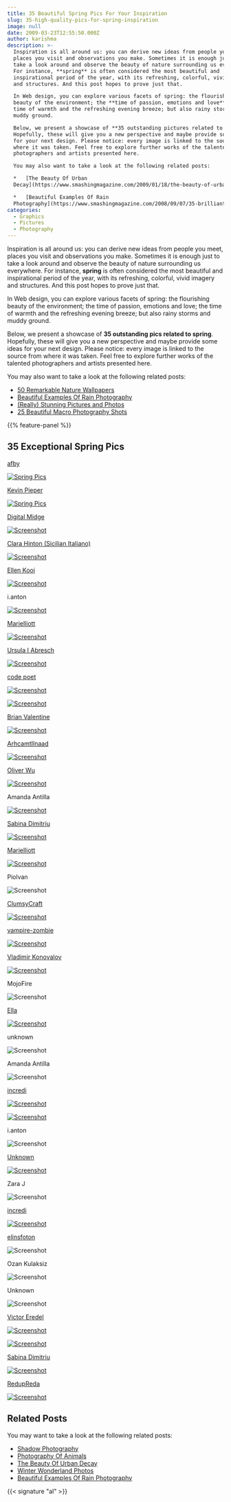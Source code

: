 ```yaml
---
title: 35 Beautiful Spring Pics For Your Inspiration
slug: 35-high-quality-pics-for-spring-inspiration
image: null
date: 2009-03-23T12:55:50.000Z
author: karishma
description: >-
  Inspiration is all around us: you can derive new ideas from people you meet,
  places you visit and observations you make. Sometimes it is enough just to
  take a look around and observe the beauty of nature surrounding us everywhere.
  For instance, **spring** is often considered the most beautiful and
  inspirational period of the year, with its refreshing, colorful, vivid imagery
  and structures. And this post hopes to prove just that.

  In Web design, you can explore various facets of spring: the flourishing
  beauty of the environment; the **time of passion, emotions and love**; the
  time of warmth and the refreshing evening breeze; but also rainy storms and
  muddy ground.

  Below, we present a showcase of **35 outstanding pictures related to spring**.
  Hopefully, these will give you a new perspective and maybe provide some ideas
  for your next design. Please notice: every image is linked to the source from
  where it was taken. Feel free to explore further works of the talented
  photographers and artists presented here.

  You may also want to take a look at the following related posts:

  *   [The Beauty Of Urban
  Decay](https://www.smashingmagazine.com/2009/01/18/the-beauty-of-urban-decay/)

  *   [Beautiful Examples Of Rain
  Photography](https://www.smashingmagazine.com/2008/09/07/35-brilliant-examples-of-rain-photography/)
categories:
  - Graphics
  - Pictures
  - Photography
---
```

Inspiration is all around us: you can derive new ideas from people you meet, places you visit and observations you make. Sometimes it is enough just to take a look around and observe the beauty of nature surrounding us everywhere. For instance, <strong>spring</strong> is often considered the most beautiful and inspirational period of the year, with its refreshing, colorful, vivid imagery and structures. And this post hopes to prove just that.

In Web design, you can explore various facets of spring: the flourishing beauty of the environment; the time of passion, emotions and love; the time of warmth and the refreshing evening breeze; but also rainy storms and muddy ground.

Below, we present a showcase of <strong>35 outstanding pics related to spring</strong>. Hopefully, these will give you a new perspective and maybe provide some ideas for your next design. Please notice: every image is linked to the source from where it was taken. Feel free to explore further works of the talented photographers and artists presented here.

You may also want to take a look at the following related posts:

*   [50 Remarkable Nature Wallpapers](https://www.smashingmagazine.com/2008/07/50-remarkable-nature-wallpapers/)
*   [Beautiful Examples Of Rain Photography](https://www.smashingmagazine.com/2008/09/07/35-brilliant-examples-of-rain-photography/)
*   [(Really) Stunning Pictures and Photos](https://www.smashingmagazine.com/2008/04/really-stunning-pictures-and-photos/)
*   [25 Beautiful Macro Photography Shots](https://www.smashingmagazine.com/2008/09/25-beautiful-macro-photography-shots-photos/)

{{% feature-panel %}}

## 35 Exceptional Spring Pics

<a href="https://www.redbubble.com/people/afby">afby</a>

[![Spring Pics](https://archive.smashing.media/assets/344dbf88-fdf9-42bb-adb4-46f01eedd629/afd1023b-e2ca-457e-9330-571488656a98/stone.jpg)](https://www.redbubble.com/people/afby/art/958450-2-frangipani-and-polished-stone)

<a href="https://www.flickr.com/people/kpieperphotography/">Kevin Pieper</a>

[![Spring Pics](https://archive.smashing.media/assets/344dbf88-fdf9-42bb-adb4-46f01eedd629/1a019f5a-57f7-4c5f-ad51-9e2ca1025f6f/spri.jpg)](https://www.flickr.com/photos/kpieperphotography/2346143131/)

<a href="https://www.redbubble.com/people/digitalmidge">Digital Midge</a>

[![Screenshot](https://archive.smashing.media/assets/344dbf88-fdf9-42bb-adb4-46f01eedd629/4c4cdba5-a067-4127-903d-0c2308a41ec9/1163605-3-the-beauty-of-spring-storms.jpg)](https://www.redbubble.com/people/digitalmidge/art/1163605-3-the-beauty-of-spring-storms)

<a href="https://www.flickr.com/people/sicilianitaliano/">Clara Hinton (Sicilian Italiano)</a>

[![Screenshot](https://archive.smashing.media/assets/344dbf88-fdf9-42bb-adb4-46f01eedd629/c8e7dd5c-1a48-4900-93c1-fa6ec01d7705/hilton.jpg)](https://www.flickr.com/photos/sicilianitaliano/3364964938/)

<a href="https://www.ellenkooi.nl/">Ellen Kooi</a>

[![Screenshot](https://archive.smashing.media/assets/344dbf88-fdf9-42bb-adb4-46f01eedd629/0b538796-4cde-4139-8d26-d1d658c7bcec/ell.jpg)](https://www.fubiz.net/2009/03/05/ellen-kooi/ellenkooi4/)

i.anton

[![Screenshot](https://archive.smashing.media/assets/344dbf88-fdf9-42bb-adb4-46f01eedd629/5f8963f6-9836-4a3c-954b-1bedabac9807/bogen.jpg)](https://bighugelabs.com/flickr/onblack.php?id=2828381036&bg=white&size=large)

<a href="https://marielliott.deviantart.com/">Marielliott</a>

[![Screenshot](https://archive.smashing.media/assets/344dbf88-fdf9-42bb-adb4-46f01eedd629/6e165569-207e-49bb-80c9-73604275d063/conc.jpg)](https://marielliott.deviantart.com/art/humble-gift-80039193)

<a href="https://1x.com/member/3486/ursula-i-abresch/">Ursula I Abresch</a>

[![Screenshot](https://archive.smashing.media/assets/344dbf88-fdf9-42bb-adb4-46f01eedd629/722ceec0-dc2d-4943-aaf8-d30d17eb6061/rain6.jpg)](https://1x.com/?userid=&from=1&to=20&series=&location=&tag=&equipment=&picname=&year=&date=&month=&day=&treshold=0&screeners=&category=&album=&free=spring&order=votes&searchname=&friends=&search=true&action=view&id=16095&size=L)

<a href="https://www.flickr.com/people/alphageek/">code poet</a>

[![Screenshot](https://archive.smashing.media/assets/344dbf88-fdf9-42bb-adb4-46f01eedd629/ce04c7bd-c810-4008-a8e0-ae6e03d69c9b/time.jpg)](https://www.flickr.com/photos/alphageek/2759567956/)

[![Screenshot](https://archive.smashing.media/assets/344dbf88-fdf9-42bb-adb4-46f01eedd629/4bf51270-7791-4a55-a627-4e4c5bbe2f17/alpha.jpg)](https://www.flickr.com/photos/alphageek/233472093/sizes/l/)

<a href="https://www.flickr.com/people/lordv/">Brian Valentine</a>

[![Screenshot](https://archive.smashing.media/assets/344dbf88-fdf9-42bb-adb4-46f01eedd629/f197e38c-a058-4593-8eb3-ff1d59ee4a10/drops.jpg)](https://www.flickr.com/photos/lordv/247342407/sizes/o/in/photostream)

<a href="https://arhcamtilnaad.deviantart.com/">ArhcamtIlnaad</a>

[![Screenshot](https://archive.smashing.media/assets/344dbf88-fdf9-42bb-adb4-46f01eedd629/39f1d90e-a07e-4cee-8920-5684d3a9679e/girl.jpg)](https://arhcamtilnaad.deviantart.com/art/Magician-74020597)

<a href="https://www.flickr.com/people/olvwu/">Oliver Wu</a>

[![Screenshot](https://archive.smashing.media/assets/344dbf88-fdf9-42bb-adb4-46f01eedd629/39ae7d12-61bd-4e72-8b49-ab75d8741061/oli.jpg)](https://www.flickr.com/photos/olvwu/105630816/)

Amanda Antilla

[![Screenshot](https://archive.smashing.media/assets/344dbf88-fdf9-42bb-adb4-46f01eedd629/1ea79d49-f4e3-47fd-80de-d6b7037cef7c/sp0.jpg)](https://www.lolitas.se/index.php/2009/03/07/spring-5/)

<a href="https://www.flickr.com/people/sabinadimitriu/">Sabina Dimitriu</a>

[![Screenshot](https://archive.smashing.media/assets/344dbf88-fdf9-42bb-adb4-46f01eedd629/b9aac583-4792-4652-a1cb-0f26a22dbe07/shh.jpg)](https://www.flickr.com/photos/sabinadimitriu/790413007/)

<a href="https://marielliott.deviantart.com/">Marielliott</a>

[![Screenshot](https://archive.smashing.media/assets/344dbf88-fdf9-42bb-adb4-46f01eedd629/f54c655f-bfc9-4fec-9342-b0b98e5ece7a/spr.jpg)](https://marielliott.deviantart.com/art/speaking-of-joy-91905460)

Piolvan

![Screenshot](https://archive.smashing.media/assets/344dbf88-fdf9-42bb-adb4-46f01eedd629/f1ff377c-3347-49a1-993d-5b2ba5df12f5/cloud.jpg)

<a href="https://clumsycraft.deviantart.com/">ClumsyCraft</a>

[![Screenshot](https://archive.smashing.media/assets/344dbf88-fdf9-42bb-adb4-46f01eedd629/3a34f147-2fd3-459d-82f3-73e4f067da20/corn.jpg)](https://clumsycraft.deviantart.com/art/Corn-Fields-65980895)

<a href="https://vampire-zombie.deviantart.com/">vampire-zombie</a>

[![Screenshot](https://archive.smashing.media/assets/344dbf88-fdf9-42bb-adb4-46f01eedd629/8a5a4226-daf7-4661-8343-e763d32e84e4/taste.jpg)](https://vampire-zombie.deviantart.com/art/Taste-of-spring-98276037)

<a href="https://soulofautumn87.deviantart.com/">Vladimir Konovalov</a>

[![Screenshot](https://archive.smashing.media/assets/344dbf88-fdf9-42bb-adb4-46f01eedd629/f46f0777-e641-4c9e-9384-605c1c4ef53b/right.jpg)](https://soulofautumn87.deviantart.com/art/Right-After-Rain-85275308)

MojoFire

![Screenshot](https://archive.smashing.media/assets/344dbf88-fdf9-42bb-adb4-46f01eedd629/8239d285-2484-4a9e-85de-4f0a11c327a7/flo.jpg)

<a href="https://www.flickr.com/people/11451245@N04/">Ella</a>

[![Screenshot](https://archive.smashing.media/assets/344dbf88-fdf9-42bb-adb4-46f01eedd629/4970cc23-f36d-43a1-9453-a6376478e3aa/glow.jpg)](https://www.flickr.com/photos/11451245@N04/2918539470/)

unknown

![Screenshot](https://archive.smashing.media/assets/344dbf88-fdf9-42bb-adb4-46f01eedd629/08d47806-c2c4-4730-bf72-63920cdb4036/hardw.jpg)

Amanda Antilla

![Screenshot](https://archive.smashing.media/assets/344dbf88-fdf9-42bb-adb4-46f01eedd629/77c39471-e142-40cf-b3ba-fecdae8c6ac4/bubbles.jpg)

<a href="https://incredi.deviantart.com/">incredi</a>

[![Screenshot](https://archive.smashing.media/assets/344dbf88-fdf9-42bb-adb4-46f01eedd629/8f454623-3305-451d-806b-dd9aeb1be062/bench.jpg)](https://incredi.deviantart.com/art/Bench-with-a-view-113304150)

[![Screenshot](https://archive.smashing.media/assets/344dbf88-fdf9-42bb-adb4-46f01eedd629/c9eb585f-94f6-4d9c-837d-ba7548e60337/bi.jpg)](https://incredi.deviantart.com/art/Morning-wishes-111363189)

i.anton

![Screenshot](https://archive.smashing.media/assets/344dbf88-fdf9-42bb-adb4-46f01eedd629/5cbe10d8-564a-42ac-9a7a-5ff84b96cf40/fall.jpg)

<a href="https://data.tumblr.com/5745236_500.jpg">Unknown</a>

[![Screenshot](https://archive.smashing.media/assets/344dbf88-fdf9-42bb-adb4-46f01eedd629/3f077464-e698-47e9-9e9d-780c52ffca1e/rain.jpg)](https://data.tumblr.com/5745236_500.jpg)

Zara J

![Screenshot](https://archive.smashing.media/assets/344dbf88-fdf9-42bb-adb4-46f01eedd629/46d41541-92b7-4fb3-9702-286ace7fc3bd/world.jpg)

<a href="https://incredi.deviantart.com/">incredi</a>

[![Screenshot](https://archive.smashing.media/assets/344dbf88-fdf9-42bb-adb4-46f01eedd629/ea9edd2a-75fe-4989-93bd-b4cf95e9d4f4/alone.jpg)](https://incredi.deviantart.com/art/You-re-not-alone-88438248)

<a href="https://elinsfoton.deviantart.com/">elinsfoton</a>

![Screenshot](https://archive.smashing.media/assets/344dbf88-fdf9-42bb-adb4-46f01eedd629/c96479e8-c97a-4a1d-9552-835b616fd594/bug.jpg)

Ozan Kulaksiz

![Screenshot](https://archive.smashing.media/assets/344dbf88-fdf9-42bb-adb4-46f01eedd629/235a036e-16f7-44e2-9145-e281d7fef5ce/gelb.jpg)

Unknown

![Screenshot](https://archive.smashing.media/assets/344dbf88-fdf9-42bb-adb4-46f01eedd629/46f3a321-c05f-49ff-938f-7710b09291e3/bloss.jpg)

<a href="https://www.behance.net/Eredel">Victor Eredel</a>

[![Screenshot](https://archive.smashing.media/assets/344dbf88-fdf9-42bb-adb4-46f01eedd629/9a8a1889-086c-4094-aa67-c8ddac06ba70/cor.jpg)](https://www.behance.net/Gallery/Paper-Boats/112223)

[![Screenshot](https://archive.smashing.media/assets/344dbf88-fdf9-42bb-adb4-46f01eedd629/5910a4e3-6853-42fb-8195-db8dd8506dc7/bil.jpg)](https://www.behance.net/Gallery/Grass/113719)

<a href="https://www.flickr.com/people/sabinadimitriu/">Sabina Dimitriu</a>

[![Screenshot](https://archive.smashing.media/assets/344dbf88-fdf9-42bb-adb4-46f01eedd629/9a358e38-7a11-4db7-8b81-f672196f2559/dream.jpg)](https://www.flickr.com/photos/sabinadimitriu/940043003/)

<a href="https://redupreda.deviantart.com/">RedupReda</a>

[![Screenshot](https://archive.smashing.media/assets/344dbf88-fdf9-42bb-adb4-46f01eedd629/6348ec47-1b2c-4789-8380-e55ddc71e2c8/noth.jpg)](https://redupreda.deviantart.com/art/nothing-117-105205333)

## Related Posts

You may want to take a look at the following related posts:

*   [Shadow Photography](https://www.smashingmagazine.com/2009/03/01/showcase-of-beautiful-shadow-photography/)
*   [Photography Of Animals](https://www.smashingmagazine.com/2009/02/15/35-beautiful-examples-of-animals-photography/)
*   [The Beauty Of Urban Decay](https://www.smashingmagazine.com/2009/01/18/the-beauty-of-urban-decay/)
*   [Winter Wonderland Photos](https://www.smashingmagazine.com/2008/11/23/45-winter-wonderland-photos/)
*   [Beautiful Examples Of Rain Photography](https://www.smashingmagazine.com/2008/09/07/35-brilliant-examples-of-rain-photography/)

{{< signature "al" >}}

